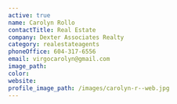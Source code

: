 ```yaml
---
active: true
name: Carolyn Rollo
contactTitle: Real Estate
company: Dexter Associates Realty
category: realestateagents
phoneOffice: 604-317-6556
email: virgocarolyn@gmail.com
image_path:
color:
website:
profile_image_path: /images/carolyn-r--web.jpg
---
```



